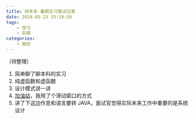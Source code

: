 ```yaml
---
title: 拼多多 暑期实习面试记录
date: 2024-05-23 15:19:59
tags:
    - 学习
    - 后端
categories:
    - 面经
---
```

（待整理）

1. 简单聊了聊本科的实习
2. 纯虚函数和虚函数
3. 设计模式讲一讲
4. [加油站](https://leetcode.cn/problems/gas-station/description/)，我用了个滑动窗口的方式
5. 讲了下这边作息和语言要转 JAVA，面试官觉得实际未来工作中重要的是系统设计